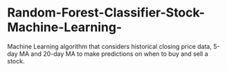 # Random-Forest-Classifier-Stock-Machine-Learning-
Machine Learning algorithm that considers historical closing price data, 5-day MA and 20-day MA to make predictions on when to buy and sell a stock. 
